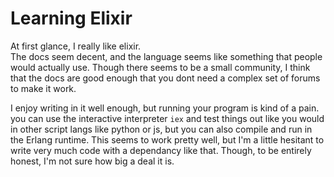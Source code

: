 # Learning Elixir
At first glance, I really like elixir.\
The docs seem decent, and the language seems like something that people would actually
use. Though there seems to be a small community, I think that the docs are good 
enough that you dont need a complex set of forums to make it work.

I enjoy writing in it well enough, but running your program is kind of a pain.
you can use the interactive interpreter `iex` and test things out like you would 
in other script langs like python or js, but you can also compile and run in 
the Erlang runtime. This seems to work pretty well, but I'm a little hesitant to
write very much code with a dependancy like that. Though, to be entirely honest,
I'm not sure how big a deal it is.